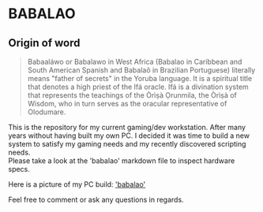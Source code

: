 
# BABALAO

## Origin of word

> Babaaláwo or Babalawo in West Africa (Babalao in Caribbean and South American Spanish and Babalaô in Brazilian Portuguese) literally means "father of secrets" in the Yoruba language. It is a spiritual title that denotes a high priest of the Ifá oracle. Ifá is a divination system  that represents the teachings of the Òrìṣà Ọrunmila, the Òrìṣà of Wisdom, who in turn serves as the oracular representative of Olodumare.  

This is the repository for my current gaming/dev workstation. After many years without having built my own PC. 
I decided it was time to build a new system to satisfy my gaming needs and my recently discovered scripting needs.  
Please take a look at the 'babalao' markdown file to inspect hardware specs.   

Here is a picture of my PC build: ['babalao'](/img/babalao.jpg)  

Feel free to comment or ask any questions in regards. 